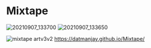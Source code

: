# Mixtape
![20210907_133700](https://user-images.githubusercontent.com/89486065/132388207-ed253906-4fb9-4900-83c6-4d36e64017c0.jpg)
![20210907_133650](https://user-images.githubusercontent.com/89486065/132388224-11fab7c1-e246-4d6e-96ae-6a57d76a5574.jpg)

![mixtape artv3v2](https://user-images.githubusercontent.com/89486065/133867797-60c8b762-a681-41c8-bbfc-85e2b4ef4be3.jpg)
https://datmanjay.github.io/Mixtape/

